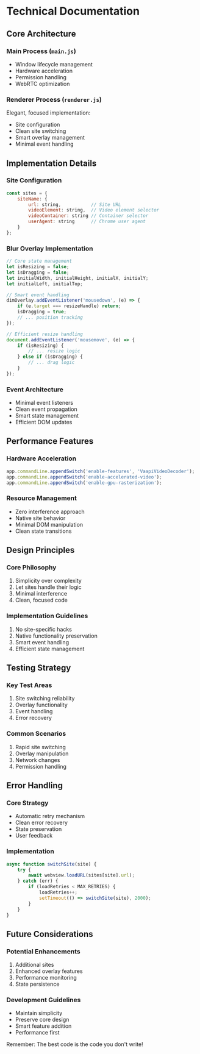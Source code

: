 # Technical Documentation

## Core Architecture

### Main Process (`main.js`)
- Window lifecycle management
- Hardware acceleration
- Permission handling
- WebRTC optimization

### Renderer Process (`renderer.js`)
Elegant, focused implementation:
- Site configuration
- Clean site switching
- Smart overlay management
- Minimal event handling

## Implementation Details

### Site Configuration
```javascript
const sites = {
    siteName: {
        url: string,           // Site URL
        videoElement: string,  // Video element selector
        videoContainer: string // Container selector
        userAgent: string      // Chrome user agent
    }
};
```

### Blur Overlay Implementation
```javascript
// Core state management
let isResizing = false;
let isDragging = false;
let initialWidth, initialHeight, initialX, initialY;
let initialLeft, initialTop;

// Smart event handling
dimOverlay.addEventListener('mousedown', (e) => {
    if (e.target === resizeHandle) return;
    isDragging = true;
    // ... position tracking
});

// Efficient resize handling
document.addEventListener('mousemove', (e) => {
    if (isResizing) {
        // ... resize logic
    } else if (isDragging) {
        // ... drag logic
    }
});
```

### Event Architecture
- Minimal event listeners
- Clean event propagation
- Smart state management
- Efficient DOM updates

## Performance Features

### Hardware Acceleration
```javascript
app.commandLine.appendSwitch('enable-features', 'VaapiVideoDecoder');
app.commandLine.appendSwitch('enable-accelerated-video');
app.commandLine.appendSwitch('enable-gpu-rasterization');
```

### Resource Management
- Zero interference approach
- Native site behavior
- Minimal DOM manipulation
- Clean state transitions

## Design Principles

### Core Philosophy
1. Simplicity over complexity
2. Let sites handle their logic
3. Minimal interference
4. Clean, focused code

### Implementation Guidelines
1. No site-specific hacks
2. Native functionality preservation
3. Smart event handling
4. Efficient state management

## Testing Strategy

### Key Test Areas
1. Site switching reliability
2. Overlay functionality
3. Event handling
4. Error recovery

### Common Scenarios
1. Rapid site switching
2. Overlay manipulation
3. Network changes
4. Permission handling

## Error Handling

### Core Strategy
- Automatic retry mechanism
- Clean error recovery
- State preservation
- User feedback

### Implementation
```javascript
async function switchSite(site) {
    try {
        await webview.loadURL(sites[site].url);
    } catch (err) {
        if (loadRetries < MAX_RETRIES) {
            loadRetries++;
            setTimeout(() => switchSite(site), 2000);
        }
    }
}
```

## Future Considerations

### Potential Enhancements
1. Additional sites
2. Enhanced overlay features
3. Performance monitoring
4. State persistence

### Development Guidelines
- Maintain simplicity
- Preserve core design
- Smart feature addition
- Performance first

Remember: The best code is the code you don't write! 